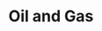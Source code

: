 ---
title:  "Oil and Gas"
intro: Spanning from upstream to downstream, we have worked with numerous oil and gas companies of all sizes over the years. With the rapid change and pressures on this industry, we are poised to assist with generating value for our O&G clients.
featured_services: [Performance-Improvement, Sales-and-Operations-Planning , Cost-Management , Process-Design]
---